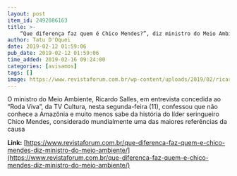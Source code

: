 ```yaml
---
layout: post
item_id: 2492086163
title: >-
    “Que diferença faz quem é Chico Mendes?”, diz ministro do Meio Ambiente
author: Tatu D'Oquei
date: 2019-02-12 01:59:06
pub_date: 2019-02-12 01:59:06
time_added: 2019-02-16 09:24:00
categories: [avisamos]
tags: []
image: https://www.revistaforum.com.br/wp-content/uploads/2019/02/ricardosalless.png
---
```


O ministro do Meio Ambiente, Ricardo Salles, em entrevista concedida ao “Roda Viva”, da TV Cultura, nesta segunda-feira (11), confessou que não conhece a Amazônia e muito menos sabe da história do líder seringueiro Chico Mendes, considerado mundialmente uma das maiores referências da causa

**Link:** [https://www.revistaforum.com.br/que-diferenca-faz-quem-e-chico-mendes-diz-ministro-do-meio-ambiente/](https://www.revistaforum.com.br/que-diferenca-faz-quem-e-chico-mendes-diz-ministro-do-meio-ambiente/)

